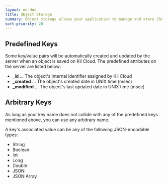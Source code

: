 ```yaml
---
layout: en-doc
title: Object Storage
summary: Object storage allows your application to manage and store JSON-style objects with arbitrary key/value pairs. You can freely define your objects by adding any JSON-encodable data without ever having to do any server-side customization.
sort-priority: 20
---
```

## Predefined Keys

Some key/value pairs will be automatically created and updated by the server when an object is saved on Kii Cloud.  The predefined attributes on the server are listed below:

* **\_id** ... The object's internal identifier assigned by Kii Cloud
* **\_created** ... The object's created date in UNIX time (msec)
* **\_modified** ... The object's last updated date in UNIX time (msec)

## Arbitrary Keys

As long as your key name does not collide with any of the predefined keys mentioned above, you can use any arbitrary name.

A key's associated value can be any of the following JSON-encodable types:

* String
* Boolean
* Int
* Long
* Double
* JSON
* JSON Array


